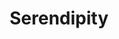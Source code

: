 ---
title: Serendipity
crosslinks:
- SampleSize
- learntodraw
- EDC
- theunexplained
- knightsofsidonia
- ProjectRunway
- UnsolvedMurders
- AjaxAmsterdam
- howardstern
- Stance
- CarletonU
- mylittleandysonic1
- BigMurph26
- SmithAndWesson
- toradora
- RedvsBlue
- shoujoai
- OceanicTagPro
---